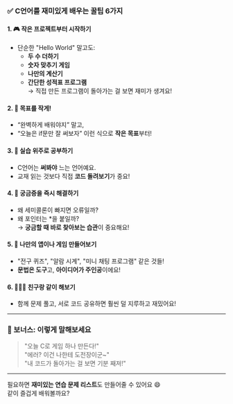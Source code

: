 ### ✅ C언어를 재미있게 배우는 꿀팁 6가지

#### 1. 🎮 **작은 프로젝트부터 시작하기**
- 단순한 "Hello World" 말고도:
  - **두 수 더하기**
  - **숫자 맞추기 게임**
  - **나만의 계산기**
  - **간단한 성적표 프로그램**  
  → 직접 만든 프로그램이 돌아가는 걸 보면 재미가 생겨요!

#### 2. 🎯 **목표를 작게!**
- “완벽하게 배워야지” 말고,
- “오늘은 if문만 잘 써보자” 이런 식으로 **작은 목표**부터!

#### 3. 🧩 **실습 위주로 공부하기**
- C언어는 **써봐야** 느는 언어예요.  
- 교재 읽는 것보다 직접 **코드 돌려보기**가 중요!

#### 4. 🧠 **궁금증을 즉시 해결하기**
- 왜 세미콜론이 빠지면 오류일까?  
- 왜 포인터는 *을 붙일까?  
→ **궁금할 때 바로 찾아보는 습관**이 중요해요!

#### 5. 🤖 **나만의 앱이나 게임 만들어보기**
- "전구 퀴즈", "알람 시계", "미니 채팅 프로그램" 같은 것들!
- **문법은 도구**고, **아이디어가 주인공**이에요!

#### 6. 🧑‍🤝‍🧑 **친구랑 같이 해보기**
- 함께 문제 풀고, 서로 코드 공유하면 훨씬 덜 지루하고 재밌어요!

---

### 🔁 보너스: 이렇게 말해보세요
> "오늘 C로 게임 하나 만든다!"  
> "에러? 이건 나한테 도전장이군~"  
> "내 코드가 돌아가는 걸 보면 기분 째져!"

---

필요하면 **재미있는 연습 문제 리스트**도 만들어줄 수 있어요 😄  
같이 즐겁게 배워볼까요?
